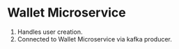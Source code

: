 # Wallet Microservice

1. Handles user creation.
2. Connected to Wallet Microservice via kafka producer.
